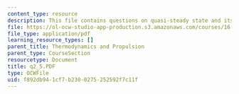 ```yaml
---
content_type: resource
description: This file contains questions on quasi-steady state and its solution.
file: https://ol-ocw-studio-app-production.s3.amazonaws.com/courses/16-01-unified-engineering-i-ii-iii-iv-fall-2005-spring-2006/f892db941cf7b2300275252592f7c11f_q2_5.PDF
file_type: application/pdf
learning_resource_types: []
parent_title: Thermodynamics and Propulsion
parent_type: CourseSection
resourcetype: Document
title: q2_5.PDF
type: OCWFile
uid: f892db94-1cf7-b230-0275-252592f7c11f
---
```

